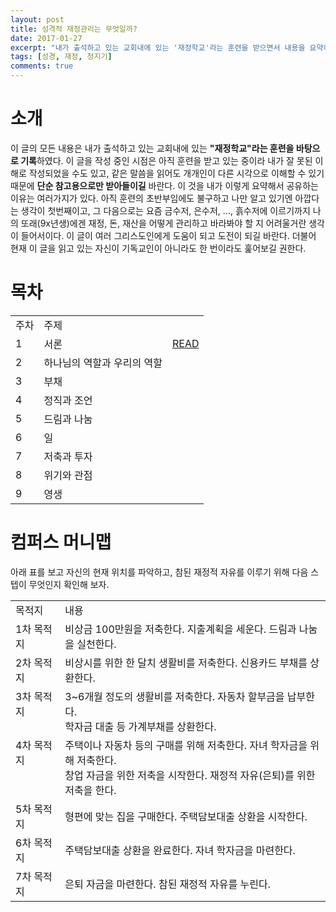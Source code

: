 ```yaml
---
layout: post
title: 성격적 재정관리는 무엇일까?
date: 2017-01-27
excerpt: "내가 출석하고 있는 교회내에 있는 '재정학교'라는 훈련을 받으면서 내용을 요약하였다."
tags: [성경, 재정, 청지기]
comments: true
---
```


# 소개
이 글의 모든 내용은 내가 출석하고 있는 교회내에 있는 **"재정학교"라는 훈련을 바탕으로 기록**하였다. 이 글을 작성 중인 시점은 아직 훈련을 받고 있는 중이라
내가 잘 못된 이해로 작성되었을 수도 있고, 같은 말씀을 읽어도 개개인이 다른 시각으로 이해할 수 있기 때문에 **단순 참고용으로만 받아들이길** 바란다. 이 것을
내가 이렇게 요약해서 공유하는 이유는 여러가지가 있다. 아직 훈련의 초반부임에도 불구하고 나만 알고 있기엔 아깝다는 생각이 첫번째이고, 그 다음으로는 요즘
금수저, 은수저, ..., 흙수저에 이르기까지 나의 또래(9x년생)에겐 재정, 돈, 재산을 어떻게 관리하고 바라봐야 할 지 어려울거란 생각이 들어서이다. 이 글이
여러 그리스도인에게 도움이 되고 도전이 되길 바란다. 더불어 현재 이 글을 읽고 있는 자신이 기독교인이 아니라도 한 번이라도 훑어보길 권한다.

# 목차
<table>
    <tr>
        <td>주차</td>
        <td>주제</td>
    </tr>
    <tr>
        <td>1</td>
        <td>서론</td>
        <td><a href="/navigating-finances/1" class="btn btn-sm" target="_blank">READ</a></td>
    </tr>
    <tr>
        <td>2</td>
        <td>하나님의 역할과 우리의 역할</td>
        <td></td>
    </tr>
    <tr>
        <td>3</td>
        <td>부채</td>
        <td></td>
    </tr>
    <tr>
        <td>4</td>
        <td>정직과 조언</td>
        <td></td>
    </tr>
    <tr>
        <td>5</td>
        <td>드림과 나눔</td>
        <td></td>
    </tr>
    <tr>
        <td>6</td>
        <td>일</td>
        <td></td>
    </tr>
    <tr>
        <td>7</td>
        <td>저축과 투자</td>
        <td></td>
    </tr>
    <tr>
        <td>8</td>
        <td>위기와 관점</td>
        <td></td>
    </tr>
    <tr>
        <td>9</td>
        <td>영생</td>
        <td></td>
    </tr>
</table>

# 컴퍼스 머니맵
아래 표를 보고 자신의 현재 위치를 파악하고, 참된 재정적 자유를 이루기 위해 다음 스텝이 무엇인지 확인해 보자.
<table>
    <tr>
        <td>목적지</td>
        <td colspan="3">내용</td>
    </tr>
    <tr>
        <td>1차 목적지</td>
        <td colspan="3">비상금 100만원을 저축한다. 지출계획을 세운다. 드림과 나눔을 실천한다.</td>
    </tr>
    <tr>
        <td>2차 목적지</td>
        <td colspan="3">비상시를 위한 한 달치 생활비를 저축한다. 신용카드 부채를 상환한다.</td>
    </tr>
    <tr>
        <td valign="top">3차 목적지</td>
        <td colspan="3">
            3~6개월 정도의 생활비를 저축한다. 자동차 할부금을 납부한다. <br>
            학자금 대출 등 가계부채를 상환한다.
        </td>
    </tr>    
    <tr>
        <td valign="top">4차 목적지</td>
        <td colspan="3">
            주택이나 자동차 등의 구매를 위해 저축한다. 자녀 학자금을 위해 저축한다.<br>
            창업 자금을 위한 저축을 시작한다. 재정적 자유(은퇴)를 위한 저축을 한다.
        </td>
    </tr>        
    <tr>
        <td>5차 목적지</td>
        <td colspan="3">형편에 맞는 집을 구매한다. 주택담보대출 상환을 시작한다.</td>
    </tr>            
    <tr>
        <td>6차 목적지</td>
        <td colspan="3">주택담보대출 상환을 완료한다. 자녀 학자금을 마련한다.</td>
    </tr>
    <tr>
        <td>7차 목적지</td>
        <td colspan="3">은퇴 자금을 마련한다. 참된 재정적 자유를 누린다.</td>
    </tr>
</table>
